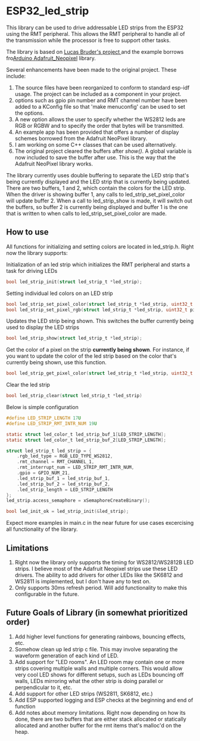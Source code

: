 # ESP32_led_strip
This library can be used to drive addressable LED strips from the ESP32 using the RMT peripheral. This allows the RMT peripheral to handle all of the transmission while the processor is free to support other tasks.

The library is based on [Lucas Bruder's project ](https://github.com/Lucas-Bruder/ESP32_LED_STRIP) and the example borrows fro[Arduino Adafruit_Neopixel](https://github.com/adafruit/Adafruit_NeoPixel) library.

Several enhancements have been made to the original project. These include:

1. The source files have been reorganized to conform to standard esp-idf usage. The project can be included as a component in your project. 
2. options such as gpio pin number and RMT channel number have been added to a KConfig file so that 'make menuconfig' can be used to set the options. 
3. A new option allows the user to specify whether the WS2812 leds are RGB or RGBW and to specify the order that bytes will be transmitted. 
4. An example app has been provided that offers a number of display schemes borrowed from the Adafruit NeoPixel library.
5. I am working on some C++ classes that can be used alternatively. 
6. The original project cleared the buffers after *show()*. A global variable is now included to save the buffer after use. This is the way that the Adafruit NeoPixel library works.  


The library currently uses double buffering to separate the LED strip that's being currently displayed and the LED strip that is currently being updated. There are two buffers, 1 and 2, which contain the colors for the LED strip. When the driver is showing buffer 1, any calls to led_strip_set_pixel_color will update buffer 2. When a call to led_strip_show is made, it will switch out the buffers, so buffer 2 is currently being displayed and buffer 1 is the one that is written to when calls to led_strip_set_pixel_color are made.

## How to use
All functions for initializing and setting colors are located in led_strip.h. Right now the library supports:

Initialization of an led strip which initializes the RMT peripheral and starts a task for driving LEDs
```c
bool led_strip_init(struct led_strip_t *led_strip);
```

Setting individual led colors on an LED strip
```c
bool led_strip_set_pixel_color(struct led_strip_t *led_strip, uint32_t pixel_num, struct led_color_t *color);
bool led_strip_set_pixel_rgb(struct led_strip_t *led_strip, uint32_t pixel_num, uint8_t red, uint8_t green, uint8_t blue);
```

Updates the LED strip being shown. This switches the buffer currently being used to display the LED strips
```c
bool led_strip_show(struct led_strip_t *led_strip);
```

Get the color of a pixel on the strip **currently being shown**. For instance, if you want to update the color of the led strip based on the color that's currently being shown, use this function.
```c
bool led_strip_get_pixel_color(struct led_strip_t *led_strip, uint32_t pixel_num, struct led_color_t *color);
```

Clear the led strip
```c
bool led_strip_clear(struct led_strip_t *led_strip)
```

Below is simple configuration
```c
#define LED_STRIP_LENGTH 17U
#define LED_STRIP_RMT_INTR_NUM 19U

static struct led_color_t led_strip_buf_1[LED_STRIP_LENGTH];
static struct led_color_t led_strip_buf_2[LED_STRIP_LENGTH];

struct led_strip_t led_strip = {
    .rgb_led_type = RGB_LED_TYPE_WS2812,
    .rmt_channel = RMT_CHANNEL_1,
    .rmt_interrupt_num = LED_STRIP_RMT_INTR_NUM,
    .gpio = GPIO_NUM_21,
    .led_strip_buf_1 = led_strip_buf_1,
    .led_strip_buf_2 = led_strip_buf_2,
    .led_strip_length = LED_STRIP_LENGTH
};
led_strip.access_semaphore = xSemaphoreCreateBinary();

bool led_init_ok = led_strip_init(&led_strip);
```

Expect more examples in main.c in the near future for use cases excercising all functionality of the library.

## Limitations
1. Right now the library only supports the timing for WS2812/WS2812B LED strips. I believe most of the Adafruit Neopixel strips use these LED drivers.  The ability to add drivers for other LEDs like the SK6812 and WS2811 is implemented, but I don't have any to test on.
2. Only supports 30ms refresh period. Will add functionality to make this configurable in the future.

## Future Goals of Library (in somewhat prioritized order)
1. Add higher level functions for generating rainbows, bouncing effects, etc.
2. Somehow clean up led strip c file. This may involve separating the waveform generation of each kind of LED.
3. Add support for "LED rooms". An LED room may contain one or more strips covering multiple walls and multiple corners. This would allow very cool LED shows for different setups, such as LEDs bouncing off walls, LEDs mirroring what the other strip is doing parallel or perpendicular to it, etc.
4. Add support for other LED strips (WS2811, SK6812, etc.)
5. Add ESP supported logging and ESP checks at the beginning and end of function
6. Add notes about memory limitations. Right now depending on how its done, there are two buffers that are either stack allocated or statically allocated and another buffer for the rmt items that's malloc'd on the heap.
